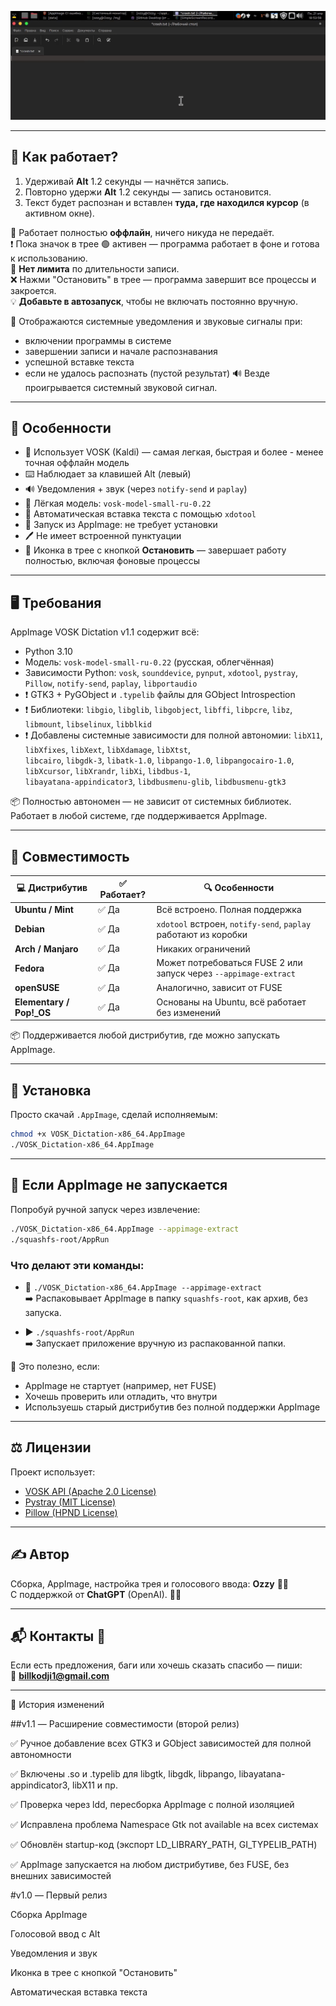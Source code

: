 <p align="center">
  <img src="demo.gif" alt="Demo">
</p>

---

## 🚀 Как работает?

1. Удерживай **Alt** 1.2 секунды — начнётся запись.  
2. Повторно удержи **Alt** 1.2 секунды — запись остановится.  
3. Текст будет распознан и вставлен **туда, где находился курсор** (в активном окне).

📌 Работает полностью **оффлайн**, ничего никуда не передаёт.  
❗ Пока значок в трее 🟢 активен — программа работает в фоне и готова к использованию.  
📌 **Нет лимита** по длительности записи.  
❌ Нажми "Остановить" в трее — программа завершит все процессы и закроется.  
💡 **Добавьте в автозапуск**, чтобы не включать постоянно вручную.


📢 Отображаются системные уведомления и звуковые сигналы при:
- включении программы в системе  
- завершении записи и начале распознавания  
- успешной вставке текста  
- если не удалось распознать (пустой результат)
🔊 Везде проигрывается системный звуковой сигнал.

---

## 🧩 Особенности

- 🧠 Использует VOSK (Kaldi) — самая легкая, быстрая и более - менее точная оффлайн модель  
- ⌨️ Наблюдает за клавишей Alt (левый)  
- 🔊 Уведомления + звук (через `notify-send` и `paplay`)  
- 🧰 Лёгкая модель: `vosk-model-small-ru-0.22`  
- 🧙 Автоматическая вставка текста с помощью `xdotool`  
- 🧼 Запуск из AppImage: не требует установки  
- 🖊 Не имеет встроенной пунктуации  
- 🧪 Иконка в трее с кнопкой **Остановить** — завершает работу полностью, включая фоновые процессы  

---

## 🖥️ Требования

AppImage VOSK Dictation v1.1 содержит всё:

- Python 3.10  
- Модель: `vosk-model-small-ru-0.22` (русская, облегчённая)  
- Зависимости Python: `vosk`, `sounddevice`, `pynput`, `xdotool`, `pystray`, `Pillow`, `notify-send`, `paplay`, `libportaudio`  
- ❗ GTK3 + PyGObject и `.typelib` файлы для GObject Introspection  
- ❗ Библиотеки:
  `libgio`, `libglib`, `libgobject`, `libffi`, `libpcre`, `libz`, `libmount`, `libselinux`, `libblkid`  
- ❗ Добавлены системные зависимости для полной автономии:
  `libX11`, `libXfixes`, `libXext`, `libXdamage`, `libXtst`,  
  `libcairo`, `libgdk-3`, `libatk-1.0`, `libpango-1.0`, `libpangocairo-1.0`,  
  `libXcursor`, `libXrandr`, `libXi`, `libdbus-1`,  
  `libayatana-appindicator3`, `libdbusmenu-glib`, `libdbusmenu-gtk3`

📦 Полностью автономен — не зависит от системных библиотек.  
Работает в любой системе, где поддерживается AppImage.


---

## 🧾 Совместимость

| 💻 Дистрибутив            | ✅ Работает? | 🔍 Особенности                                                   |
|---------------------------|--------------|------------------------------------------------------------------|
| **Ubuntu / Mint**         | ✅ Да         | Всё встроено. Полная поддержка                                   |
| **Debian**                | ✅ Да         | `xdotool` встроен, `notify-send`, `paplay` работают из коробки   |
| **Arch / Manjaro**        | ✅ Да         | Никаких ограничений                                              |
| **Fedora**                | ✅ Да         | Может потребоваться FUSE 2 или запуск через `--appimage-extract` |
| **openSUSE**              | ✅ Да         | Аналогично, зависит от FUSE                                      |
| **Elementary / Pop!_OS**  | ✅ Да         | Основаны на Ubuntu, всё работает без изменений                   |

📦 Поддерживается любой дистрибутив, где можно запускать AppImage.

---

## 📎 Установка

Просто скачай `.AppImage`, сделай исполняемым:

```bash
chmod +x VOSK_Dictation-x86_64.AppImage
./VOSK_Dictation-x86_64.AppImage
```

---

## 📌 Если AppImage не запускается

Попробуй ручной запуск через извлечение:

```bash
./VOSK_Dictation-x86_64.AppImage --appimage-extract
./squashfs-root/AppRun
```

### Что делают эти команды:

- 🔧 `./VOSK_Dictation-x86_64.AppImage --appimage-extract`  
  ➡️ Распаковывает AppImage в папку `squashfs-root`, как архив, без запуска.

- ▶️ `./squashfs-root/AppRun`  
  ➡️ Запускает приложение вручную из распакованной папки.

🧠 Это полезно, если:
- AppImage не стартует (например, нет FUSE)
- Хочешь проверить или отладить, что внутри
- Используешь старый дистрибутив без полной поддержки AppImage

---

## ⚖️ Лицензии

Проект использует:

- [VOSK API (Apache 2.0 License)](https://github.com/alphacep/vosk-api)  
- [Pystray (MIT License)](https://github.com/moses-palmer/pystray)  
- [Pillow (HPND License)](https://github.com/python-pillow/Pillow)

---

## ✍️ Автор

Сборка, AppImage, настройка трея и голосового ввода: **Ozzy** 🥷🏾  
С поддержкой от **ChatGPT** (OpenAI). 🫶🏽

---

## 📬 Контакты 🤝

Если есть предложения, баги или хочешь сказать спасибо — пиши:  
📧 **billkodji1@gmail.com**

---

📝 История изменений


##v1.1 — Расширение совместимости (второй релиз) 

✅ Ручное добавление всех GTK3 и GObject зависимостей для полной автономности 

✅ Включены .so и .typelib для libgtk, libgdk, libpango, libayatana-appindicator3, libX11 и пр. 

✅ Проверка через ldd, пересборка AppImage с полной изоляцией 

✅ Исправлена проблема Namespace Gtk not available на всех системах 

✅ Обновлён startup-код (экспорт LD_LIBRARY_PATH, GI_TYPELIB_PATH) 

✅ AppImage запускается на любом дистрибутиве, без FUSE, без внешних зависимостей 


#v1.0 — Первый релиз

Сборка AppImage

Голосовой ввод с Alt

Уведомления и звук

Иконка в трее с кнопкой "Остановить"

Автоматическая вставка текста
